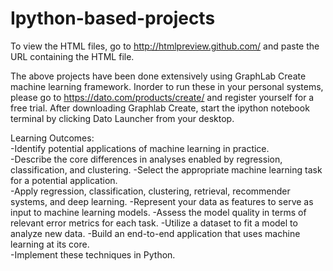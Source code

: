 # Ipython-based-projects
To view the HTML files, go to http://htmlpreview.github.com/ and paste the URL containing the HTML file.

The above projects have been done extensively using GraphLab Create machine learning framework. Inorder to run these in your personal systems, please go to https://dato.com/products/create/ and register yourself for a free trial. After downloading Graphlab Create, 
start the ipython notebook terminal by clicking Dato Launcher from your desktop.


Learning Outcomes:  
   -Identify potential applications of machine learning in practice.  
   -Describe the core differences in analyses enabled by regression, classification, and clustering.
   -Select the appropriate machine learning task for a potential application.  
   -Apply regression, classification, clustering, retrieval, recommender systems, and deep learning.
   -Represent your data as features to serve as input to machine learning models. 
   -Assess the model quality in terms of relevant error metrics for each task.
   -Utilize a dataset to fit a model to analyze new data.
   -Build an end-to-end application that uses machine learning at its core.  
   -Implement these techniques in Python.
